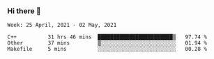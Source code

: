 ### Hi there 👋
<!--START_SECTION:waka-->
```text
Week: 25 April, 2021 - 02 May, 2021

C++          31 hrs 46 mins  ████████████████████████▒   97.74 % 
Other        37 mins         ▒░░░░░░░░░░░░░░░░░░░░░░░░   01.94 % 
Makefile     5 mins          ░░░░░░░░░░░░░░░░░░░░░░░░░   00.28 % 
```
<!--END_SECTION:waka-->

<p align="center"> </p>


<!--
**thallard/thallard** is a ✨ _special_ ✨ repository because its `README.md` (this file) appears on your GitHub profile.

Here are some ideas to get you started:

- 🔭 I’m currently working on ...
- 🌱 I’m currently learning ...
- 👯 I’m looking to collaborate on ...
- 🤔 I’m looking for help with ...
- 💬 Ask me about ...
- 📫 How to reach me: ...
- 😄 Pronouns: ...
- ⚡ Fun fact: ...
-->
